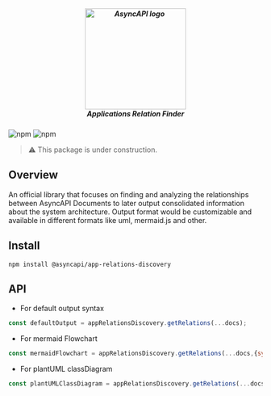 <h5 align="center">
  <br>
  <a href="https://www.asyncapi.org"><img src="https://github.com/asyncapi/parser-nodejs/raw/master/assets/logo.png" alt="AsyncAPI logo" width="200"></a>
  <br>
  Applications Relation Finder
</h5>

![npm](https://img.shields.io/npm/v/@asyncapi/app-relations-discovery?style=for-the-badge) ![npm](https://img.shields.io/npm/dt/@asyncapi/app-relations-discovery?style=for-the-badge)

> :warning: This package is under construction.

## Overview
An official library that focuses on finding and analyzing the relationships between AsyncAPI Documents to later output consolidated information about the system architecture. Output format would be customizable and available in different formats like uml, mermaid.js and other.

## Install

```
npm install @asyncapi/app-relations-discovery
```

## API

- For default output syntax
```javascript
const defaultOutput = appRelationsDiscovery.getRelations(...docs);
```

- For mermaid Flowchart 
```javascript
const mermaidFlowchart = appRelationsDiscovery.getRelations(...docs,{syntax:'mermaid'});
```

- For plantUML classDiagram 
```javascript
const plantUMLClassDiagram = appRelationsDiscovery.getRelations(...docs,{syntax:'plantUML'});
```